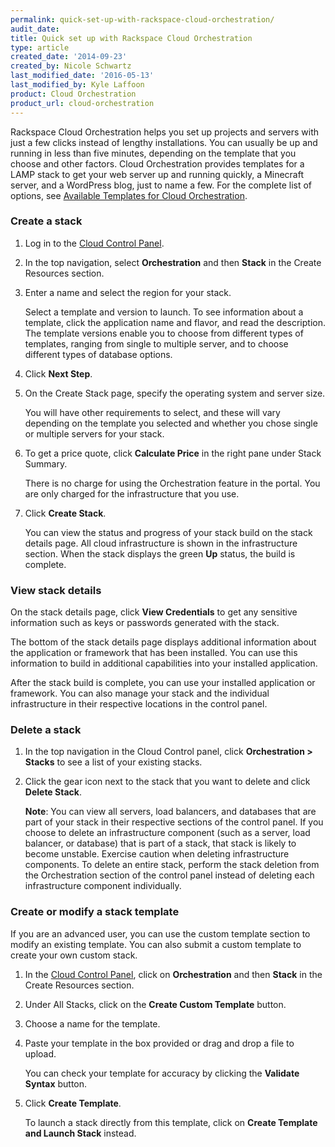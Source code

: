 ```yaml
---
permalink: quick-set-up-with-rackspace-cloud-orchestration/
audit_date:
title: Quick set up with Rackspace Cloud Orchestration
type: article
created_date: '2014-09-23'
created_by: Nicole Schwartz
last_modified_date: '2016-05-13'
last_modified_by: Kyle Laffoon
product: Cloud Orchestration
product_url: cloud-orchestration
---
```


Rackspace Cloud Orchestration helps you set up projects and servers with just a few clicks instead of lengthy installations. You can usually be up and running in less than five minutes, depending on the template that you choose and other factors. Cloud Orchestration provides templates for a LAMP stack to get your web server up and running quickly, a Minecraft server, and a WordPress blog, just to name a few. For the complete list of options, see [Available Templates for Cloud Orchestration](/how-to/available-templates-for-cloud-orchestration).

### Create a stack

1. Log in to the [Cloud Control Panel](https://mycloud.rackspace.com/).

2. In the top navigation, select **Orchestration** and then **Stack** in the Create Resources section.

3. Enter a name and select the region for your stack.
   
   Select a template and version to launch. To see information about a template, click the application name and flavor, and read the description. The template versions enable you to choose from different types of templates, ranging from single to multiple server, and to choose different types of database options.

4. Click **Next Step**.

5. On the Create Stack page, specify the operating system and server size.
   
   You will have other requirements to select, and these will vary depending on the template you selected and whether you chose single or multiple servers for your stack.

6. To get a price quote, click **Calculate Price** in the right pane under Stack Summary.
   
   There is no charge for using the Orchestration feature in the portal. You are only charged for the infrastructure that you use.

7. Click **Create Stack**.
   
   You can view the status and progress of your stack build on the stack details page. All cloud infrastructure is shown in the infrastructure section. When the stack displays the green **Up** status, the build is complete.

### View stack details

On the stack details page, click **View Credentials** to get any sensitive information such as keys or passwords generated with the stack.

The bottom of the stack details page displays additional information about the application or framework that has been installed. You can use this information to build in additional capabilities into your installed application.

After the stack build is complete, you can use your installed application or framework. You can also manage your stack and the individual infrastructure in their respective locations in the control panel.

### Delete a stack

1. In the top navigation in the Cloud Control panel, click **Orchestration > Stacks** to see a list of your existing stacks.

2. Click the gear icon next to the stack that you want to delete and click **Delete Stack**.

   **Note**: You can view all servers, load balancers, and databases that are part of your stack in their respective sections of the control panel. If you choose to delete an infrastructure component (such as a server, load balancer, or database) that is part of a stack, that stack is likely to become unstable. Exercise caution when deleting infrastructure components. To delete an entire stack, perform the stack deletion from the Orchestration section of the control panel instead of deleting each infrastructure component individually.

### Create or modify a stack template

If you are an advanced user, you can use the custom template section to modify an existing template. You can also submit a custom template to create your own custom stack.

1. In the [Cloud Control Panel](https://mycloud.rackspace.com), click on **Orchestration** and then **Stack** in the Create Resources section.

2. Under All Stacks, click on the **Create Custom Template** button.

3. Choose a name for the template.

4. Paste your template in the box provided or drag and drop a file to upload.
   
   You can check your template for accuracy by clicking the **Validate Syntax** button.

5. Click **Create Template**.
   
   To launch a stack directly from this template, click on **Create Template and Launch Stack** instead.
